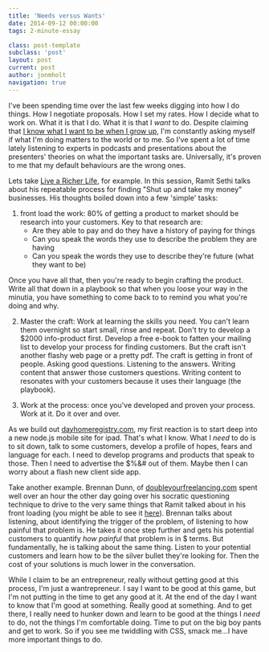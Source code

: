 ```yaml
---
title: 'Needs versus Wants'
date: 2014-09-12 00:00:00 
tags: 2-minute-essay

class: post-template
subclass: 'post'
layout: post
current: post
author: jonmholt
navigation: true
---
```

I've been spending time over the last few weeks digging into how I do things.  How I negotiate proposals.  How I set my rates.  How I decide what to work on.  What it is that I do.  What it is that I *want* to do.  Despite claiming that [I know what I want to be when I grow up](/2014/09/04/i-know-what-i-want-to-be-when-i-grow-up/), I'm constantly asking myself if what I'm doing matters to the world or to me.  So I've spent a lot of time lately listening to experts in podcasts and presentations about the presenters' theories on what the important tasks are.  Universally, it's proven to me that my default behaviours are the wrong ones.

Lets take [Live a Richer Life](https://www.creativelive.com/courses/session-live-richer-life-ramit-sethi?utm_source=creativeLIVE&utm_medium=email&utm_campaign=WardRamitSeptLive), for example.  In this session, Ramit Sethi talks about his repeatable process for finding "Shut up and take my money" businesses.  His thoughts boiled down into a few 'simple' tasks:

1. front load the work: 80% of getting a product to market should be research into your customers. Key to that research are:
    * Are they able to pay and do they have a history of paying for things
    * Can you speak the words they use to describe the problem they are having
    * Can you speak the words they use to describe they're future (what they want to be)

  Once you have all that, then you're ready to begin crafting the product.  Write all that down in a playbook so that when you loose your way in the minutia, you have something to come back to to remind you what you're doing and why.

2.  Master the craft:  Work at learning the skills you need.  You can't learn them overnight so start small, rinse and repeat.  Don't try to develop a $2000 info-product first.  Develop a free e-book to fatten your mailing list to develop your process for finding customers.  But the craft isn't another flashy web page or a pretty pdf.  The craft is getting in front of people.  Asking good questions.  Listening to the answers.  Writing content that answer those customers questions.  Writing content to resonates with your customers because it uses their language (the playbook).

3. Work at the process: once you've developed and proven your process.  Work at it.  Do it over and over.

As we build out [dayhomeregistry.com](http://dayhomeregistry.com), my first reaction is to start deep into a new node.js mobile site for ipad.  That's what I know.  What I *need* to do is to sit down, talk to some customers, develop a profile of hopes, fears and language for each.  I need to develop programs and products that speak to those.  Then I need to advertise the $%&# out of them.  Maybe then I can worry about a flash new client side app.

Take another example.  Brennan Dunn, of [doubleyourfreelancing.com](doubleyourfreelancing.com) spent well over an hour the other day going over his socratic questioning technique to drive to the very same things that Ramit talked about in his front loading (you might be able to see it [here](http://doubleyourfreelancing.com/w/design-hackers/?live=1&mc_cid=2347f67344&mc_eid=bfdcc5ae1a)).  Brennan talks about listening, about identifying the trigger of the problem, of listening to how painful that problem is.  He takes it once step further and gets his potential customers to quantify *how painful* that problem is in $  terms.  But fundamentally, he is talking about the same thing.  Listen to your potential customers and learn how to be the silver bullet they're looking for.  Then the cost of your solutions is much lower in the conversation.

While I claim to be an entrepreneur, really without getting good at this process, I'm just a wantrepreneur.  I say I want to be good at this game, but I'm not putting in the time to get any good at it.  At the end of the day I want to know that I'm good at something.  Really good at something.  And to get there, I really need to hunker down and learn to be good at the things I *need* to do, not the things I'm comfortable doing. Time to put on the big boy pants and get to work.  So if you see me twiddling with CSS, smack me...I have more important things to do.
